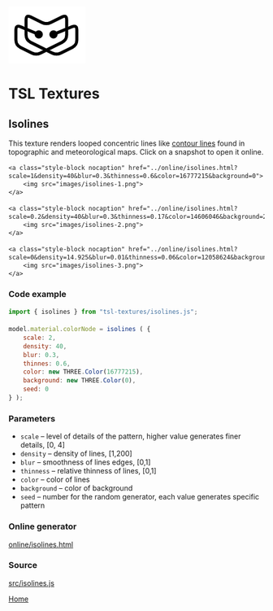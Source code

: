<img class="logo" src="../assets/logo/logo.png">


# TSL Textures


## Isolines

This texture renders looped concentric lines like
[contour lines](https://en.wikipedia.org/wiki/Contour_line)
found in topographic and meteorological maps. Click on
a snapshot to open it online.

<p class="gallery">

	<a class="style-block nocaption" href="../online/isolines.html?scale=1&density=40&blur=0.3&thinness=0.6&color=16777215&background=0">
		<img src="images/isolines-1.png">
	</a>

	<a class="style-block nocaption" href="../online/isolines.html?scale=0.2&density=40&blur=0.3&thinness=0.17&color=14606046&background=2518686">
		<img src="images/isolines-2.png">
	</a>

	<a class="style-block nocaption" href="../online/isolines.html?scale=0&density=14.925&blur=0.01&thinness=0.06&color=12058624&background=16777215">
		<img src="images/isolines-3.png">
	</a>

</p>


### Code example

```js
import { isolines } from "tsl-textures/isolines.js";

model.material.colorNode = isolines ( {
	scale: 2,
	density: 40,
	blur: 0.3,
	thinnes: 0.6,
	color: new THREE.Color(16777215),
	background: new THREE.Color(0),
	seed: 0
} );
```


### Parameters

* `scale` &ndash; level of details of the pattern, higher value generates finer details, [0, 4]
* `density` &ndash; density of lines, [1,200]
* `blur` &ndash; smoothness of lines edges, [0,1]
* `thinness` &ndash; relative thinness of lines, [0,1]
* `color` &ndash; color of lines
* `background` &ndash; color of background
* `seed` &ndash; number for the random generator, each value generates specific pattern


### Online generator

[online/isolines.html](../online/isolines.html)


### Source

[src/isolines.js](https://github.com/boytchev/tsl-textures/blob/main/src/isolines.js)


		
<div class="footnote">
	<a href="../">Home</a>
</div>